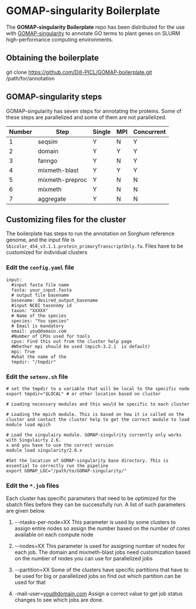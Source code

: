 # GOMAP-singularity Boilerplate

The **GOMAP-singularity Boilerplate** repo has been distributed for the use with [GOMAP-singularity](https://github.com/Dill-PICL/GOMAP-singularity) to annotate GO terms to plant genes on SLURM high-performance computing environments.

## Obtaining the boilerplate
git clone https://github.com/Dill-PICL/GOMAP-boilerplate.git /path/for/annotation

## GOMAP-singularity steps

GOMAP-singularity has seven steps for annotating the proteins. Some of these steps are parallelized and some of them are not parallelized.

| Number | Step            | Single | MPI | Concurrent |
| ------ | --------------- | ------ | --- | ---------- |
| 1      | seqsim          | Y      | N   | Y          |
| 2      | domain          | Y      | Y   | Y          |
| 3      | fanngo          | Y      | N   | Y          |
| 4      | mixmeth-blast   | Y      | Y   | Y          |
| 5      | mixmeth-preproc | Y      | N   | N          |
| 6      | mixmeth         | Y      | N   | N          |
| 7      | aggregate       | Y      | N   | N          |


## Customizing files for the cluster

The boilerplate has steps to run the annotation on Sorghum reference genome, and the input file is `Sbicolor_454_v3.1.1.protein_primaryTranscriptOnly.fa`. Files have to be customized for individual clusters

### Edit the `config.yaml` file
```
input:
  #input fasta file name
  fasta: your_input.fasta
  # output file basename
  basename: desired_output_basename
  #input NCBI taxonomy id
  taxon: "XXXXX"
  # Name of the species
  species: "You species"
  # Email is mandatory
  email: you@domain.com
  #Number of CPUs used for tools
  cpus: Find this out from the cluster help page
  #Whether mpi should be used (mpich-3.2.1  is default)
  mpi: True
  #what the name of the 
  tmpdir: "/tmpdir"
```

### Edit the `setenv.sh` file

```
# set the tmpdir to a variable that will be local to the specific node
export tmpdir="$LOCAL" # or other location based on cluster

# Loading necessary modules and this would be specific to each cluster

# Loading the mpich module. This is based on how it is called on the cluster and contact the cluster help to get the correct module to load
module load mpich

# Load the singulairy module. GOMAP-singulrity currently only works with Singulairty 2.6.
x and you have to use the correct version
module load singularity/2.6.x

#Set the location of GOMAP-singularity base directory. This is essential to correctly run the pipeline
export GOMAP_LOC="/path/to/GOMAP-singularity/"

```

### Edit the `*.job` files

Each cluster has specific parameters that need to be optimized for the sbatch files before they can be successfully run. A list of such parameters are given below.

1. --ntasks-per-node=XX
    This parameter is used by some clusters to assign entire nodes so assign the number based on the number of cores available on each compute node

2. --nodes=XX
    This parameter is used for assigning number of nodes for each job. The domain and mixmeth-blast jobs need customization based on the number of nodes you can use for parallelized jobs 

3. --partition=XX
   Some of the clusters have specific partitions that have to be used for big or parallelized jobs so find out which partition can be used for that

4. -mail-user=you@domain.com
   Assign a correct value to get job status changes to see which jobs are done.






